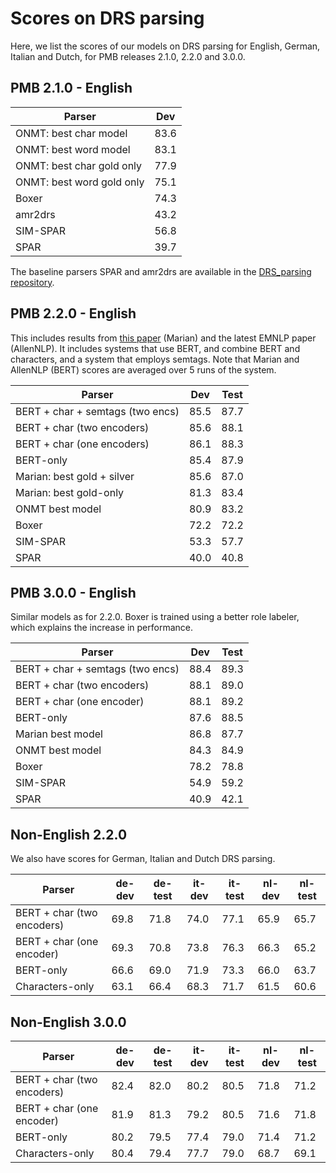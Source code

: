 # Scores on DRS parsing #

Here, we list the scores of our models on DRS parsing for English, German, Italian and Dutch, for PMB releases 2.1.0, 2.2.0 and 3.0.0.

## PMB 2.1.0 - English ##

| Parser | Dev	|
| ------- | ------- |
| ONMT: best char model       | 83.6 |
| ONMT: best word model       | 83.1 |
| ONMT: best char gold only   | 77.9 |
| ONMT: best word gold only   | 75.1 |
| Boxer                       | 74.3 |
| amr2drs                     | 43.2 |
| SIM-SPAR                    | 56.8 |
| SPAR                        | 39.7 |

The baseline parsers SPAR and amr2drs are available in the [DRS_parsing repository](https://github.com/RikVN/DRS_parsing).

## PMB 2.2.0 - English ##

This includes results from [this paper](https://www.aclweb.org/anthology/W19-0504/) (Marian) and the latest EMNLP paper (AllenNLP). It includes systems that use BERT, and combine BERT and characters, and a system that employs semtags. Note that Marian and AllenNLP (BERT) scores are averaged over 5 runs of the system.

| Parser				      | Dev	| Test |
| ------- | ------- | ------- |
| BERT + char + semtags (two encs) | 85.5 | 87.7 |
| BERT + char (two encoders)  |  85.6 | 88.1 |
| BERT + char (one encoders)  | 86.1 | 88.3 |
| BERT-only                   | 85.4 | 87.9 |
| Marian: best gold + silver  | 85.6 | 87.0 |
| Marian: best gold-only      | 81.3 | 83.4 |
| ONMT best model             | 80.9 | 83.2 |
| Boxer                       | 72.2 | 72.2 |
| SIM-SPAR                    | 53.3 | 57.7 |
| SPAR                        | 40.0 | 40.8 |


## PMB 3.0.0 - English ##

Similar models as for 2.2.0. Boxer is trained using a better role labeler, which explains the increase in performance.

| Parser				      | Dev	| Test |
| ------- | ------- | ------- |
| BERT + char + semtags (two encs) | 88.4 | 89.3 |
| BERT + char (two encoders)  | 88.1 | 89.0 |
| BERT + char (one encoder)  | 88.1 | 89.2 |
| BERT-only                   | 87.6 | 88.5 |
| Marian best model  | 86.8 | 87.7 |
| ONMT best model    | 84.3 | 84.9 |
| Boxer              | 78.2 | 78.8 |
| SIM-SPAR           | 54.9 | 59.2 |
| SPAR               | 40.9 | 42.1 |


## Non-English 2.2.0 ##

We also have scores for German, Italian and Dutch DRS parsing.

| Parser				      | de-dev	| de-test | it-dev	| it-test | nl-dev	| nl-test |
| ------- | ------- | ------- | ------- | ------- | ------- | ------- |
| BERT + char (two encoders)  | 69.8 | 71.8 | 74.0 | 77.1 | 65.9 | 65.7 |
| BERT + char (one encoder)  | 69.3 | 70.8 | 73.8 | 76.3 | 66.3 | 65.2 |
| BERT-only                   | 66.6 | 69.0 | 71.9 | 73.3 | 66.0 | 63.7 |
| Characters-only			  | 63.1 | 66.4 | 68.3 | 71.7 | 61.5 | 60.6 |

## Non-English 3.0.0 ##


| Parser				      | de-dev	| de-test | it-dev	| it-test | nl-dev	| nl-test |
| ------- | ------- | ------- | ------- | ------- | ------- | ------- |
| BERT + char (two encoders)  | 82.4 | 82.0 | 80.2 | 80.5 | 71.8 | 71.2 |
| BERT + char (one encoder)   | 81.9 | 81.3 | 79.2 | 80.5 | 71.6 | 71.8 |
| BERT-only                   | 80.2 | 79.5 | 77.4 | 79.0 | 71.4 | 71.2 |
| Characters-only			  | 80.4 | 79.4 | 77.7 | 79.0 | 68.7 | 69.1 |
